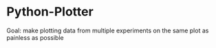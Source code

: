 # Python-Plotter
Goal: make plotting data from multiple experiments on the same plot as painless as possible
